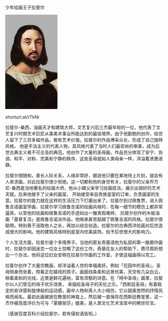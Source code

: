 少年绘画王子拉斐尔


![少年绘画王子拉斐尔](https://github.com/ywangnccu/ywang/blob/main/images/Raffaello.jpg)

shorturl.at/rTkNr

拉斐尔-桑西，油画天才和建筑大师，文艺复兴后三杰最年轻的一位，他代表了文艺复兴时期艺术巨匠从事美术事业所能达到的最佳境界。由于他勤勉的创作，给世人留下了三百多幅作品，极有艺术价值。拉斐尔的作品博采众长，形成了自己独特风格，
他是手法主义的代表人物，其风格代表了当时人们最崇尚的审美，成为后世古典主义者不可企及的典范。他创作了大量的圣母画，作品充分体现了安宁、协调、和平、对称、完美和宁静的秩序，这些圣母就如人类母亲一样，洋溢着贤惠淑静。

拉斐尔很随和，善长人际关系，人缘非常好，据说他只要在某地待上片刻，就会有人来求画，对此拉斐尔很少拒绝。这一切都和他的身世有关，拉斐尔的父亲乔万尼-桑西是当地著名的绘画大师，他从小跟父亲学习绘画技法，展示出很好的艺术天赋。后来他接手了父亲的画室，
开始接受来自贵族皇室的订单，负责画室的生意。拉斐尔的能力就在这样的生活压力下打磨出来了。拉斐尔到过佩鲁贾，进入佩鲁吉诺画室学画，拉斐尔学习佩鲁吉诺的绘画风格时，在每一细节的模仿上都异常逼真，以至他的绘画和佩鲁吉诺的手迹如出一辙真假难辨，
拉斐尔创作的木板油画「基督复活」是佩鲁吉诺派作品，他继承甚至超越了佩鲁吉诺的风格。拉斐尔很聪明，特别善于汲取他人之长，再加以综合创造。拉斐尔的古典西洋绘画对后世造成很大的影响。他的建筑风格特别是室内优美装饰，给予后世很大的影响力。

个人生活方面，拉斐尔是个多情男子。当他的密友奇基请他为私邸的第一敞廊作画时，拉斐尔却因迷恋一位女士忽略了这份工作。奇基在友人的帮助下，费尽周折想出一个办法，他将这位妇女安顿在拉斐尔作画的工作室，才使这幅画得以完工。

拉斐尔创作了大量宗教画，却洋溢着人世的幸福美好。例如「花园中的圣母」，圣母侧身而坐着，照看正在嬉戏的孩子。画面线条柔和远景优美，天空有几朵白云，映着柔和的光线，近景是鲜花遍地，富有浓郁的诗意。在「椅中圣母」画里，拉斐尔以人们常见的母子欢乐场景，
来描绘圣母子的天伦之乐。「西斯廷圣母」有着稳定的安详感和旋律般的运动感，画中人物和真人大小相仿，它以甜美悠然的抒情风格而闻名。最初此画被放在教堂的神龛上，然后被一直保存在西斯廷教堂里，这一杰作被高度评价为可与「蒙娜丽莎」媲美，是人类文化艺术宝库中的稀世珍宝。


（感谢百度百科介绍拉斐尔，若有侵权请告知。）
